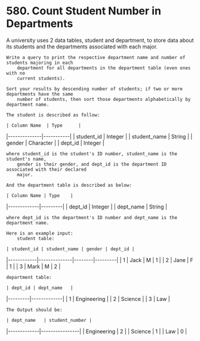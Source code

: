 # 580. Count Student Number in Departments

A university uses 2 data tables, student and department, to store
        data about its students and the departments associated with each major.

    Write a query to print the respective department name and number of students majoring in each
        department for all departments in the department table (even ones with no
        current students).

    Sort your results by descending number of students; if two or more departments have the same
        number of students, then sort those departments alphabetically by department name.

    The student is described as follow:

    | Column Name  | Type      |
|--------------|-----------|
| student_id   | Integer   |
| student_name | String    |
| gender       | Character |
| dept_id      | Integer   |

    where student_id is the student's ID number, student_name is the student's name,
        gender is their gender, and dept_id is the department ID associated with their declared
        major.

    And the department table is described as below:

    | Column Name | Type    |
|-------------|---------|
| dept_id     | Integer |
| dept_name   | String  |

    where dept_id is the department's ID number and dept_name is the department name.

    Here is an example input:
        student table:

    | student_id | student_name | gender | dept_id |
|------------|--------------|--------|---------|
| 1          | Jack         | M      | 1       |
| 2          | Jane         | F      | 1       |
| 3          | Mark         | M      | 2       |

    department table:

    | dept_id | dept_name   |
|---------|-------------|
| 1       | Engineering |
| 2       | Science     |
| 3       | Law         |

    The Output should be:

    | dept_name   | student_number |
|-------------|----------------|
| Engineering | 2              |
| Science     | 1              |
| Law         | 0              |